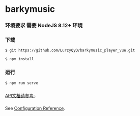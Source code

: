 # barkymusic

### 环境要求 需要 NodeJS 8.12+ 环境

### 下载

```
$ git https://github.com/LurzyQyQ/barkymusic_player_vue.git

$ npm install
```

### 运行
```
$ npm run serve
```

###

[API文档请参考:](https://github.com/Binaryify/NeteaseCloudMusicApi).


### 
See [Configuration Reference](https://cli.vuejs.org/config/).



